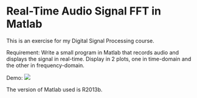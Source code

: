 # Real-Time Audio Signal FFT in Matlab
This is an exercise for my Digital Signal Processing course.

Requirement: Write a small program in Matlab that records audio and displays the signal in real-time. Display in 2 plots, one in time-domain and the other in frequency-domain.

Demo:
![](https://github.com/trung-vt/Real-Time-Audio-Signal-FFT-in-Matlab/blob/master/real-time%20audio%20fft%20in%20matlab%20demo.gif)

The version of Matlab used is R2013b.
